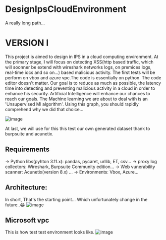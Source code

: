 # DesignIpsCloudEnvironment
A really long path...
# VERSION I
This project is aimed to design in IPS in a cloud computing environment. At the primary stage, I will focus on detecting 
XSS(http based traffic, which will soonner be extend with wireshark networks logs, on premices logs, real-time iocs and so on...) based malicious activity. 
The first tests will be perform on vbox and azure vpc.The code is essentially on python. The code editor doesn't matter.
Our goal is to reduce as much as possible, the latency time into detecting and preventing malicious activity in a cloud in order to enhance his
security. Artificial Intelligence will enhance our chances to reach our goals. The Machine learning we are about to deal with is an 'Unsupervised Ml algorithm'.
Using this graph, you should rapidly comprehend why we did that choice...

![image](https://github.com/heerbx/DesignIpsCloudEnvironment/assets/70644385/62891c89-a062-4a68-80c0-0b9a7396979c)

At last, we will use for this this test our own generated dataset thank to burpsuite and acunetix.
##  Requirements
-> Python libs(pyhton 3.11.x): pandas, pycaret, urllib, ET, csv...
-> proxy log collectors: Wireshark, Burpsuite Community edition...
-> Web vunerability scanner: Acunetix(version 8.x) ...
-> Environments: Vbox, Azure...

## Architecture:
In short, That's the starting point... Which unfortunately change in the future..😂
![image](https://github.com/heerbx/DesignIpsCloudEnvironment/assets/70644385/4c00f5d4-8ccb-47ea-b0fd-be0b5de94b92)

## Microsoft vpc
This is how test test environment looks like.
![image](https://github.com/heerbx/DesignIpsCloudEnvironment/assets/70644385/b9ce3238-52fd-43f2-8148-5f2856824688)


